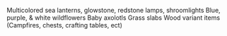 Multicolored sea lanterns, glowstone, redstone lamps, shroomlights
Blue, purple, & white wildflowers
Baby axolotls
Grass slabs
Wood variant items (Campfires, chests, crafting tables, ect)
